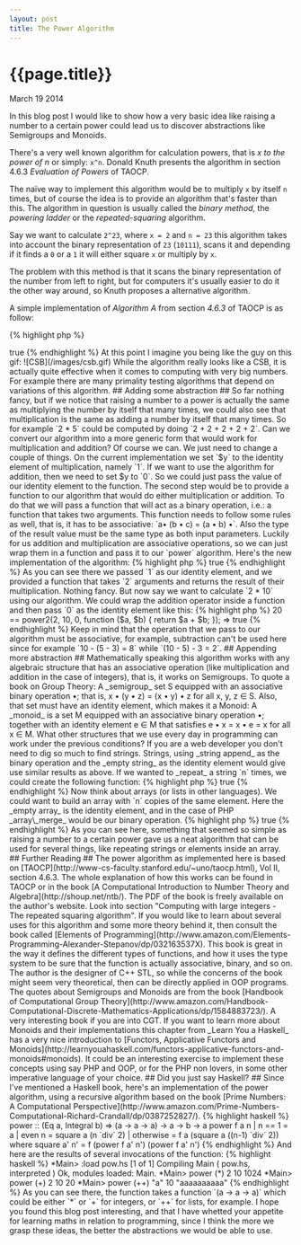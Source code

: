 ```yaml
---
layout: post
title: The Power Algorithm
---
```


# {{page.title}} #

<span class="meta">March 19 2014</span>

In this blog post I would like to show how a very basic idea like
raising a number to a certain power could lead us to discover
abstractions like Semigroups and Monoids.

There's a very well known algorithm for calculation powers, that is _x
to the power of n_ or simply: `x^n`. Donald Knuth presents the
algorithm in section 4.6.3 _Evaluation of Powers_ of TAOCP.

The naïve way to implement this algorithm would be to multiply `x` by
itself `n` times, but of course the idea is to provide an algorithm
that's faster than this. The algorithm in question is usually called
the _binary method_, the _powering ladder_ or the _repeated-squaring_
algorithm.

Say we want to calculate `2^23`, where `x = 2` and `n = 23` this
algorithm takes into account the binary representation of `23`
(`10111`), scans it and depending if it finds a `0` or a `1` it will
either square `x` or multiply by `x`.

The problem with this method is that it scans the binary representation
of the number from left to right, but for computers it's usually
easier to do it the other way around, so Knuth proposes a alternative
algorithm.

A simple implementation of _Algorithm A_ from section _4.6.3_ of TAOCP
is as follow:

{% highlight php %}
<?php
function power1($x, $n) {
    $y = 1;

    while (true) {
        $t = $n % 2;
        $n = floor($n/2);

        if ($t == 1) {
            $y = $y * $x;
        }

        if ($n == 0) {
            break;
        }

        $x = $x * $x;
    }

    return $y;
}
{% endhighlight  %}

This function takes two integers, `$x` and `$n` and returns `$x` to
the power of `$n`.

First it sets an auxiliary variable `$y` to `1` which is the identity
of the multiplication.

Then the function scans the binary representation of `$n` on each
iteration of the loop. If it finds a `1` then it multiplies by
`$x`. On every step of the loop it squares `$x`.

_Finding a 1_ means that the current value of `$n` is not divisible by
`2`, or in other words, `$n % 2 == 1`.

Also on every iteration of the loop `$n` gets halved and then we apply
`floor` to the result. When `$n` equals `0`, we terminate the loop and
return the value of `$y`.

The function `power` can be called like this:

{% highlight php %}
1024 == power1(2, 10);
=> true
{% endhighlight  %}

At this point I imagine you being like the guy on this gif:

![CSB](/images/csb.gif)

While the algorithm really looks like a CSB, it is actually quite
effective when it comes to computing with very big numbers. For
example there are many primality testing algorithms that depend on
variations of this algorithm.

## Adding some abstraction ##

So far nothing fancy, but if we notice that raising a number to a
power is actually the same as multiplying the number by itself that
many times, we could also see that multiplication is the same as
adding a number by itself that many times. So for example `2 * 5`
could be computed by doing `2 + 2 + 2 + 2 + 2`.

Can we convert our algorithm into a more generic form that would work
for multiplication and addition? Of course we can. We just need to
change a couple of things.

On the current implementation we set `$y` to the identity element of
multiplication, namely `1`. If we want to use the algorithm for
addition, then we need to set $y to `0`. So we could just pass the
value of our identity element to the function.

The second step would be to provide a function to our algorithm that
would do either multiplication or addition. To do that we will pass a
function that will act as a binary operation, i.e.: a function that
takes two arguments. This function needs to follow some rules as well,
that is, it has to be associative: `a⁡• (b • c) = (a • b) •`. Also the
type of the result value must be the same type as both input
parameters.

Luckily for us addition and multiplication are associative operations,
so we can just wrap them in a function and pass it to our `power`
algorithm.

Here's the new implementation of the algorithm:

{% highlight php %}
<?php
function power2($x, $n, $id, $f) {
    $y = $id;

    while (true) {
        $t = $n % 2;
        $n = floor($n/2);

        if ($t == 1) {
            $y = $f($y, $x);
        }

        if ($n == 0) {
            break;
        }

        $x = $f($x, $x);
    }

    return $y;
}
{% endhighlight %}

And we can call it like this:

{% highlight php %}
1024 == power2(2, 10, 1, function ($a, $b) { return $a * $b; });
=> true
{% endhighlight %}

As you can see there we passed `1` as our identity element, and we
provided a function that takes `2` arguments and returns the result of
their multiplication. Nothing fancy.

But now say we want to calculate `2 * 10` using our algorithm. We
could wrap the addition operator inside a function and then pass `0` as
the identity element like this:

{% highlight php %}
20 == power2(2, 10, 0, function ($a, $b) { return $a + $b; });
=> true
{% endhighlight %}

Keep in mind that the operation that we pass to our algorithm must be
associative, for example, subtraction can't be used here since for
example `10 - (5 - 3) = 8` while `(10 - 5) - 3 = 2`.

## Appending more abstraction  ##

Mathematically speaking this algorithm works with any algebraic
structure that has an associative operation (like multiplication and
addition in the case of integers), that is, it works on Semigroups. To quote a book on Group
Theory:

A _semigroup_ set S equipped with an associative binary operation •;
that is, x • (y • z) = (x • y) • z for all x, y, z ∈ S.

Also, that set must have an identity element, which makes it a Monoid:

A _monoid_ is a set M equipped with an associative binary operation •;
together with an identity element e ∈ M that satisfies e • x = x • e =
x for all x ∈ M.

What other structures that we use every day in programming can work
under the previous conditions? If you are a web developer you don't
need to dig so much to find strings. Strings, using _string append_ as
the binary operation and the _empty string_ as the identity element
would give use similar results as above. If we wanted to _repeat_ a
string `n` times, we could create the following function:

{% highlight php %}
<?php
function repeat($s, $n) {
    return power2($s, $n, "", function ($a, $b) {
               return $a . $b;
           });
}
{% endhighlight %}

And to test it:

{% highlight php %}
"aaaaaaaaaa" == repeat("a", 10);
=> true
{% endhighlight %}

Now think about arrays (or lists in other languages). We could want to
build an array with `n` copies of the same element. Here the _empty
array_ is the identity element, and in the case of PHP _array\_merge_
would be our binary operation.

{% highlight php %}
<?php
function repeat_el($el, $n) {
    return power2(array($el), $n, array(), function ($a, $b) {
            return array_merge($a, $b);
           });
}
{% endhighlight %}

And here are our results:

{% highlight php %}
$arr = repeat_el("a", 10);
10 == count($arr);
=> true
{% endhighlight %}

As you can see here, something that seemed so simple as raising a
number to a certain power gave us a neat algorithm that can be used
for several things, like repeating strings or elements inside an
array.

## Further Reading ##

The power algorithm as implemented here is based on
[TAOCP](http://www-cs-faculty.stanford.edu/~uno/taocp.html), Vol II,
section 4.6.3.

The whole explanation of how this works can be found in TAOCP or in
the book
[A Computational Introduction to Number Theory and Algebra](http://shoup.net/ntb/). The
PDF of the book is freely available on the author's website. Look into
section "Computing with large integers - The repeated squaring
algorithm".

If you would like to learn about several uses for this algorithm and
some more theory behind it, then consult the book called
[Elements of Programming](http://www.amazon.com/Elements-Programming-Alexander-Stepanov/dp/032163537X). This
book is great in the way it defines the different types of functions,
and how it uses the type system to be sure that the function is
actually associative, binary, and so on. The author is the designer of
C++ STL, so while the concerns of the book might seem very
theoretical, then can be directly applied in OOP programs.

The quotes about Semigroups and Monoids are from the book
[Handbook of Computational Group Theory](http://www.amazon.com/Handbook-Computational-Discrete-Mathematics-Applications/dp/1584883723/). A
very interesting book if you are into CGT.

If you want to learn more about Monoids and their implementations this
chapter from _Learn You a Haskell_ has a very nice introduction to
[Functors, Applicative Functors and Monoids](http://learnyouahaskell.com/functors-applicative-functors-and-monoids#monoids).

It could be an interesting exercise to implement these concepts using
say PHP and OOP, or for the PHP non lovers, in some other imperative
language of your choice.

## Did you just say Haskell? ##

Since I've mentioned a Haskell book, here's an implementation of the
power algorithm, using a recursive algorithm based on the book
[Prime Numbers: A Computational Perspective](http://www.amazon.com/Prime-Numbers-Computational-Richard-Crandall/dp/0387252827/).

{% highlight haskell %}
power :: (Eq a, Integral b) => (a -> a -> a) -> a -> b -> a
power f a n
  | n == 1 = a
  | even n = square a (n `div` 2)
  | otherwise = f a (square a ((n-1) `div` 2))
  where
    square a' n' = f (power f a' n') (power f a' n')
{% endhighlight %}

And here are the results of several invocations of the function:

{% highlight haskell %}
*Main> :load pow.hs
[1 of 1] Compiling Main             ( pow.hs, interpreted )
Ok, modules loaded: Main.
*Main> power (*) 2 10
1024
*Main> power (+) 2 10
20
*Main> power (++) "a" 10
"aaaaaaaaaa"
{% endhighlight %}

As you can see there, the function takes a function `(a -> a -> a)`
which could be either `*` or `+` for integers, or `++` for lists, for
example.

I hope you found this blog post interesting, and that I have whetted
your appetite for learning maths in relation to programming, since I
think the more we grasp these ideas, the better the abstractions we
would be able to use.
